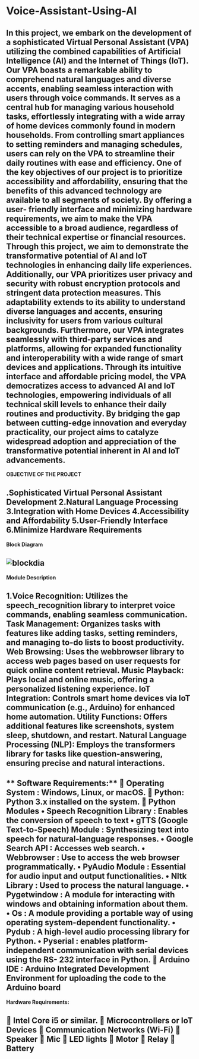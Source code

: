 # Voice-Assistant-Using-AI

In this project, we embark on the development of a sophisticated Virtual Personal Assistant (VPA)
utilizing the combined capabilities of Artificial Intelligence (AI) and the Internet of Things (IoT). Our
VPA boasts a remarkable ability to comprehend natural languages and diverse accents, enabling seamless
interaction with users through voice commands. It serves as a central hub for managing various household
tasks, effortlessly integrating with a wide array of home devices commonly found in modern households.
From controlling smart appliances to setting reminders and managing schedules, users can rely on the
VPA to streamline their daily routines with ease and efficiency.
One of the key objectives of our project is to prioritize accessibility and affordability, ensuring
that the benefits of this advanced technology are available to all segments of society. By offering a user-
friendly interface and minimizing hardware requirements, we aim to make the VPA accessible to a broad
audience, regardless of their technical expertise or financial resources. Through this project, we aim to
demonstrate the transformative potential of AI and IoT technologies in enhancing daily life experiences.
Additionally, our VPA prioritizes user privacy and security with robust encryption protocols and
stringent data protection measures. This adaptability extends to its ability to understand diverse languages
and accents, ensuring inclusivity for users from various cultural backgrounds. Furthermore, our VPA
integrates seamlessly with third-party services and platforms, allowing for expanded functionality and
interoperability with a wide range of smart devices and applications.
Through its intuitive interface and affordable pricing model, the VPA democratizes access to
advanced AI and IoT technologies, empowering individuals of all technical skill levels to enhance their
daily routines and productivity. By bridging the gap between cutting-edge innovation and everyday
practicality, our project aims to catalyze widespread adoption and appreciation of the transformative
potential inherent in AI and IoT advancements.
--------------------------------------------------------------------------------------------------------------------------------------------------------------------
**OBJECTIVE OF THE PROJECT**

.Sophisticated Virtual Personal Assistant Development 
2.Natural Language Processing 
3.Integration with Home Devices 
4.Accessibility and Affordability 
5.User-Friendly Interface 
6.Minimize Hardware Requirements
--------------------------------------------------------------------------------------------------------------------------------------------------------------------
**Block Diagram**

![blockdia](https://github.com/user-attachments/assets/d2e4bbbf-3d0a-4689-af7c-f71abd37928d)
--------------------------------------------------------------------------------------------------------------------------------------------------------------------
**Module Description**

1.Voice Recognition: Utilizes the speech_recognition library to interpret voice commands, enabling seamless communication.
Task Management: Organizes tasks with features like adding tasks, setting reminders, and managing to-do lists to boost productivity.
Web Browsing: Uses the webbrowser library to access web pages based on user requests for quick online content retrieval.
Music Playback: Plays local and online music, offering a personalized listening experience.
IoT Integration: Controls smart home devices via IoT communication (e.g., Arduino) for enhanced home automation.
Utility Functions: Offers additional features like screenshots, system sleep, shutdown, and restart.
Natural Language Processing (NLP): Employs the transformers library for tasks like question-answering, ensuring precise and natural interactions.
--------------------------------------------------------------------------------------------------------------------------------------------------------------------
** Software Requirements:**
 Operating System : Windows, Linux, or macOS.
 Python: Python 3.x installed on the system.
 Python Modules
• Speech Recognition Library : Enables the conversion of speech to text
• gTTS (Google Text-to-Speech) Module : Synthesizing text into speech for natural-language
responses.
• Google Search API : Accesses web search.
• Webbrowser : Use to access the web browser programmatically.
• PyAudio Module : Essential for audio input and output functionalities.
• Nltk Library : Used to process the natural language.
• Pygetwindow : A module for interacting with windows and obtaining information about
them.
• Os : A module providing a portable way of using operating system-dependent functionality.
• Pydub : A high-level audio processing library for Python.
• Pyserial : enables platform-independent communication with serial devices using the RS-
232 interface in Python.
 Arduino IDE : Arduino Integrated Development Environment for uploading the code to the
Arduino board
--------------------------------------------------------------------------------------------------------------------------------------------------------------------

**Hardware Requirements:** 

 Intel Core i5 or similar.
 Microcontrollers or IoT Devices
 Communication Networks (Wi-Fi)
 Speaker
 Mic
 LED lights
 Motor
 Relay
 Battery
--------------------------------------------------------------------------------------------------------------------------------------------------------------------


